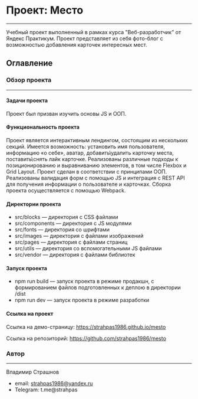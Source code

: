 # Проект: Место
___

Учебный проект выполненный в рамках курса "Веб-разработчик" от Яндекс Практикум. Проект представляет из себя фото-блог с возможностью добавления карточек интересных мест.

## Оглавление

### Обзор проекта
___
#### Задачи проекта

Проект был призван изучить основы JS и ООП.

#### Функциональность проекта

Проект является интерактивным лендингом, состоящим из нескольких секций. Имеется возможность: установить имя пользователя, информацию «о себе», аватар, добавить\удалить карточку места, поставить\снять лайк карточке. Реализованы различные подходы к позиционированию и выравниванию элементов, в том числе Flexbox и Grid Layout. Проект сделан в соответствии с принципами ООП. Реализованы валидация форм с помощью JS и интеграция с REST API для получения информации о пользователе и карточках. Сборка проекта осуществляется с помощью Webpack.

#### Директории проекта

* src/blocks — директория с CSS файлами
* src/components — директория с JS модулями
* src/fonts — директория со шрифтами
* src/images — директория с файлами изображений
* src/pages — директория с файлами страниц
* src/utils — директория со вспомогательными JS файлами
* src/vendor — директория с файлами библиотек
#### Запуск проекта
* npm run build — запуск проекта в режиме продакшн, с формированием файлов подготовленных к деплою в директории /dist
* npm run dev — запуск проекта в режиме разработки

#### Ссылка на проект

Ссылка на демо-страницу: https://strahpas1986.github.io/mesto

Ссылка на репозиторий: https://github.com/strahpas1986/mesto

### Автор
___

Владимир Страшнов

* email: strahpas1986@yandex.ru
* Telegram: t.me@strahpas

